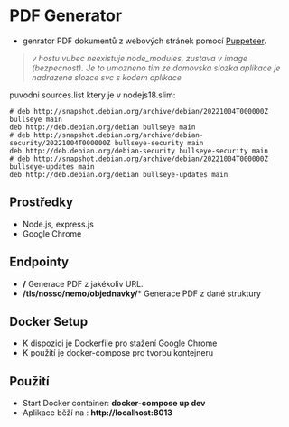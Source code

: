 # PDF Generator
- genrator PDF dokumentů z webových stránek pomocí [Puppeteer](https://pptr.dev/).

> *v hostu vubec neexistuje node_modules, zustava v image (bezpecnost). Je to umozneno tim ze domovska slozka aplikace je nadrazena slozce svc s kodem aplikace*

puvodni sources.list ktery je v nodejs18.slim:  
```
# deb http://snapshot.debian.org/archive/debian/20221004T000000Z bullseye main
deb http://deb.debian.org/debian bullseye main
# deb http://snapshot.debian.org/archive/debian-security/20221004T000000Z bullseye-security main
deb http://deb.debian.org/debian-security bullseye-security main
# deb http://snapshot.debian.org/archive/debian/20221004T000000Z bullseye-updates main
deb http://deb.debian.org/debian bullseye-updates main
```

## Prostředky
- Node.js, express.js
- Google Chrome

## Endpointy
- **/** Generace PDF z jakékoliv URL.
- **/tls/nosso/nemo/objednavky/***  Generace PDF z dané struktury

## Docker Setup
- K dispozici je Dockerfile pro stažení Google Chrome
- K použití je docker-compose pro tvorbu kontejneru

## Použití
- Start Docker container: **docker-compose up dev**
- Aplikace běží na : **http://localhost:8013**
